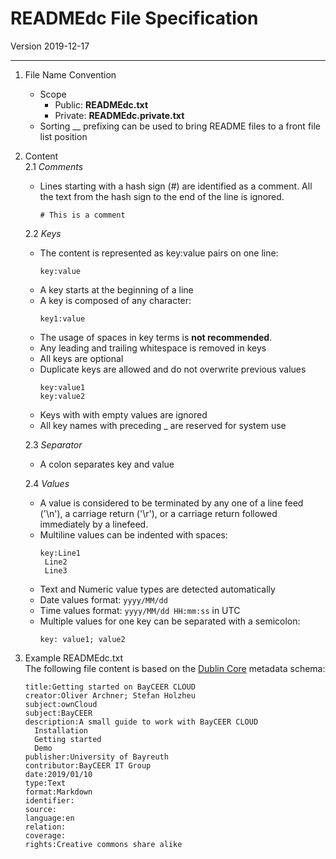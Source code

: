 # READMEdc File Specification
Version 2019-12-17

---

1. File Name Convention 
    - Scope
        + Public: __READMEdc.txt__
        + Private: __READMEdc.private.txt__
    - Sorting 
        __ prefixing can be used to bring README files to a front file list position
2. Content    
    2.1 _Comments_
    - Lines starting with a hash sign (#) are identified as a comment. All the text from the hash sign to the end of the line is ignored.
        ```properties
        # This is a comment         
        ```
    2.2 _Keys_
    - The content is represented as key:value pairs on one line:
        ```properties
        key:value
        ```
    - A key starts at the beginning of a line
    - A key is composed of any character:
        ```properties
        key1:value
        ```
    - The usage of spaces in key terms is __not recommended__.
    - Any leading and trailing whitespace is removed in keys 
    - All keys are optional
    - Duplicate keys are allowed and do not overwrite previous values
        ```properties
        key:value1
        key:value2
        ```
    - Keys with with empty values are ignored
    - All key names with preceding _ are reserved for system use 

    2.3 _Separator_
    - A colon separates key and value

    2.4 _Values_
    - A value is considered to be terminated by any one of a line feed ('\n'), a carriage return ('\r'), or a carriage return followed immediately by a linefeed.
    - Multiline values can be indented with spaces:
        ```properties 
        key:Line1
         Line2
         Line3
        ```
    - Text and Numeric value types are detected automatically 
    - Date values format: `yyyy/MM/dd` 
    - Time values format: `yyyy/MM/dd HH:mm:ss` in UTC
    - Multiple values for one key can be separated with a semicolon:
        ```properties
        key: value1; value2
        ```      
    
3. Example READMEdc.txt  
The following file content is based on the [Dublin Core](https://www.dublincore.org/) metadata schema:
    ```properties
    title:Getting started on BayCEER CLOUD
    creator:Oliver Archner; Stefan Holzheu
    subject:ownCloud
    subject:BayCEER
    description:A small guide to work with BayCEER CLOUD
      Installation 
      Getting started
      Demo 
    publisher:University of Bayreuth
    contributor:BayCEER IT Group
    date:2019/01/10
    type:Text
    format:Markdown
    identifier:
    source:
    language:en
    relation:
    coverage:
    rights:Creative commons share alike
    ```
